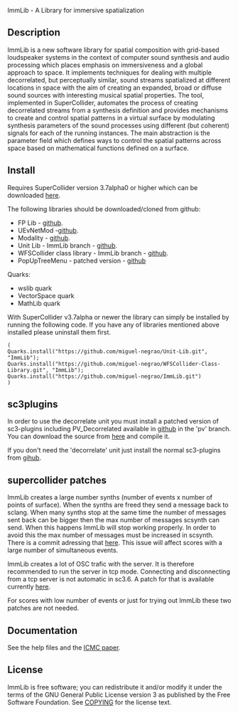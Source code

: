 ImmLib - A Library for immersive spatialization

Description
-----------

ImmLib is a new software library for spatial composition with grid-based loudspeaker systems in the context of computer sound synthesis and audio processing which places emphasis on immersiveness and a global approach to space. It implements techniques for dealing with multiple decorrelated, but perceptually similar, sound streams spatialized at different locations in space with the aim of creating an expanded, broad or diffuse sound sources with interesting musical spatial properties. The tool, implemented in SuperCollider, automates the process of creating decorrelated streams from a synthesis definition and provides mechanisms to create and control spatial patterns in a virtual surface by modulating synthesis parameters of the sound processes using different (but coherent) signals for each of the running instances. The main abstraction is the parameter field which defines ways to control the spatial patterns across space based on mathematical functions defined on a surface.

Install
-------

Requires SuperCollider version 3.7alpha0 or higher which can be downloaded [here](https://github.com/supercollider/supercollider/releases/).

The following libraries should be downloaded/cloned from github:

* FP Lib - [github](https://github.com/miguel-negrao/FPLib).
* UEvNetMod -[github](https://github.com/miguel-negrao/UEvNetMod).
* Modality - [github](https://github.com/ModalityTeam/Modality-toolkit).
* Unit Lib - ImmLib branch - [github](https://github.com/miguel-negrao/Unit-Lib/tree/ImmLib).
* WFSCollider class library - ImmLib branch - [github](https://github.com/miguel-negrao/WFSCollider-Class-Library/tree/immlib).
* PopUpTreeMenu - patched version - [github](https://github.com/miguel-negrao/PopUpTreeMenu)

Quarks:

* wslib quark
* VectorSpace quark
* MathLib quark

With SuperCollider v3.7alpha or newer the library can simply be installed by running the following code. If you have any of libraries mentioned above installed please uninstall them first.

```
(
Quarks.install("https://github.com/miguel-negrao/Unit-Lib.git", "ImmLib");
Quarks.install("https://github.com/miguel-negrao/WFSCollider-Class-Library.git", "ImmLib");
Quarks.install("https://github.com/miguel-negrao/ImmLib.git")
)
```

sc3plugins
----------

In order to use the decorrelate unit you must install a patched version of sc3-plugins including PV_Decorrelated available in [github](https://github.com/miguel-negrao/sc3-plugins) in the 'pv' branch. You can download the source from [here](https://github.com/miguel-negrao/sc3-plugins/archive/pv.zip) and compile it.

If you don't need the 'decorrelate' unit just install the normal sc3-plugins from [gihub](https://github.com/supercollider/sc3-plugins).

supercollider patches
---------------------

ImmLib creates a large number synths (number of events x number of points of surface). When the synths are freed they send a message back to sclang. When many synths stop at the same time the number of messages sent back can be bigger then the max number of messages scsynth can send. When this happens ImmLib will stop working properly. In order to avoid this the max number of messages must be increased in scsynth. There is a commit adressing that [here](https://github.com/miguel-negrao/supercollider/commit/2d7fe37e3707acb8543314595ec2ccbb0cf22a90). This issue will affect scores with a large number of simultaneous events.

ImmLib creates a lot of OSC trafic with the server. It is therefore recommended to run the server in tcp mode. Connecting and disconnecting from a tcp server is not automatic in sc3.6. A patch for that is available currently [here](https://github.com/miguel-negrao/supercollider/tree/tcpConnect).

For scores with low number of events or just for trying out ImmLib these two patches are not needed.

Documentation
-------------

See the help files and the [ICMC paper](http://www.friendlyvirus.org/files/miguelnegraoicmc2014.pdf).

License
-------

ImmLib is free software; you can redistribute it and/or modify it under
the terms of the GNU General Public License version 3 as published by the Free Software Foundation. See [COPYING](COPYING) for the license text.